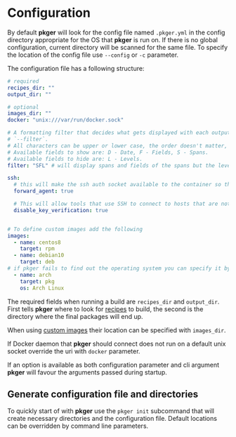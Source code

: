 # Configuration

By default **pkger** will look for the config file named `.pkger.yml` in the config directory appropriate for the OS 
that **pkger** is run on. If there is no global configuration, current directory will be scanned for the same file. 
To specify the location of the config file use `--config` or `-c` parameter.

The configuration file has a following structure:

```yaml
# required
recipes_dir: ""
output_dir: ""

# optional
images_dir: ""
docker: "unix:///var/run/docker.sock"

# A formatting filter that decides what gets displayed with each output message. This acts the same as CLI argument
# `--filter`.
# All characters can be upper or lower case, the order doesn't matter, duplicates and errors are silently ignored.
# Available fields to show are: D - Date, F - Fields, S - Spans.
# Available fields to hide are: L - Levels.
filter: "SFL" # will display spans and fields of the spans but the level like `INFO` will be omitted

ssh:
  # this will make the ssh auth socket available to the container so that it can use private keys from the host.
  forward_agent: true

  # This will allow tools that use SSH to connect to hosts that are not present in the `known_hosts` file
  disable_key_verification: true


# To define custom images add the following
images:
  - name: centos8
    target: rpm
  - name: debian10
    target: deb
# if pkger fails to find out the operating system you can specify it by os parameter
  - name: arch
    target: pkg
    os: Arch Linux
```

The required fields when running a build are `recipes_dir` and `output_dir`. First tells **pkger** where to look for
[recipes](./recipes.md) to build, the second is the directory where the final packages will end up.

When using [custom images](./images.md) their location can be specified with `images_dir`.

If Docker daemon that **pkger** should connect does not run on a default unix socket override the uri with `docker`
parameter.

If an option is available as both configuration parameter and cli argument **pkger** will favour the arguments passed
during startup.


## Generate configuration file and directories

To quickly start of with **pkger** use the `pkger init` subcommand that will create necessary directories and the
configuration file. Default locations can be overridden by command line parameters.